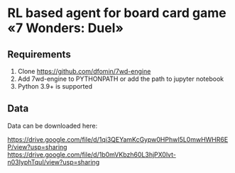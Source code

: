 # RL based agent for board card game «‎7 Wonders: Duel»

## Requirements

1. Clone https://github.com/dfomin/7wd-engine
2. Add 7wd-engine to PYTHONPATH or add the path to jupyter notebook
3. Python 3.9+ is supported

## Data

Data can be downloaded here:

https://drive.google.com/file/d/1qi3QEYamKcGypw0HPhwI5L0mwHWHR6EP/view?usp=sharing
https://drive.google.com/file/d/1b0mVKbzh60L3hjPX0lvt-n03IyphTquI/view?usp=sharing
